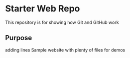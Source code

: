 # Starter Web Repo

This repository is for showing how Git and GitHub work

## Purpose
adding lines
Sample website with plenty of files for demos
